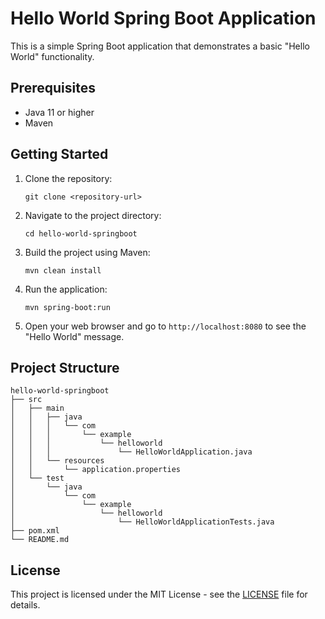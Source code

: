 # Hello World Spring Boot Application

This is a simple Spring Boot application that demonstrates a basic "Hello World" functionality.

## Prerequisites

- Java 11 or higher
- Maven

## Getting Started

1. Clone the repository:

   ```
   git clone <repository-url>
   ```

2. Navigate to the project directory:

   ```
   cd hello-world-springboot
   ```

3. Build the project using Maven:

   ```
   mvn clean install
   ```

4. Run the application:

   ```
   mvn spring-boot:run
   ```

5. Open your web browser and go to `http://localhost:8080` to see the "Hello World" message.

## Project Structure

```
hello-world-springboot
├── src
│   ├── main
│   │   ├── java
│   │   │   └── com
│   │   │       └── example
│   │   │           └── helloworld
│   │   │               └── HelloWorldApplication.java
│   │   └── resources
│   │       └── application.properties
│   └── test
│       └── java
│           └── com
│               └── example
│                   └── helloworld
│                       └── HelloWorldApplicationTests.java
├── pom.xml
└── README.md
```

## License

This project is licensed under the MIT License - see the [LICENSE](LICENSE) file for details.
